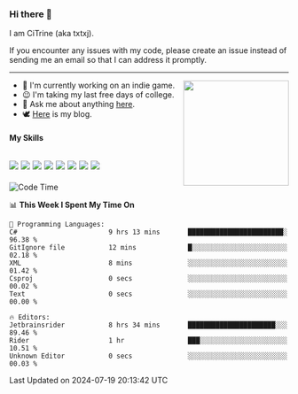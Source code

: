 ### Hi there 👋

I am CiTrine (aka txtxj).

If you encounter any issues with my code, please create an issue instead of sending me an email so that I can address it promptly.

---

<img align="right" height="190" src="http://github-profile-summary-cards.vercel.app/api/cards/stats?username=txtxj&theme=vue">

- 🌱 I'm currently working on an indie game.
- 😉 I'm taking my last free days of college.
- 💬 Ask me about anything [here](https://github.com/txtxj/txtxj/issues).
- 🕊️ [Here](https://txtxj.top) is my blog.

#### My Skills

![](https://img.shields.io/badge/Unity-000000?logo=unity&logoColor=fff)
![](https://img.shields.io/badge/C%23-239120?logo=csharp&logoColor=fff)
![](https://img.shields.io/badge/Python-3e74a2?logo=python&logoColor=fff)
![](https://img.shields.io/badge/C++-65318e?logo=cplusplus&logoColor=fff)
![](https://img.shields.io/badge/C-5654a2?logo=c&logoColor=fff)
![](https://img.shields.io/badge/Vue-4FC08D?logo=vuedotjs&logoColor=fff)
![](https://img.shields.io/badge/Blender-f5792a?logo=blender&logoColor=fff)
![](https://img.shields.io/badge/MS%20SQL-cc2927?logo=microsoftsqlserver&logoColor=fff)
---

<!--START_SECTION:waka-->
![Code Time](http://img.shields.io/badge/Code%20Time-1%2C845%20hrs%2013%20mins-blue)

📊 **This Week I Spent My Time On** 

```text
💬 Programming Languages: 
C#                       9 hrs 13 mins       ████████████████████████░   96.38 % 
GitIgnore file           12 mins             █░░░░░░░░░░░░░░░░░░░░░░░░   02.18 % 
XML                      8 mins              ░░░░░░░░░░░░░░░░░░░░░░░░░   01.42 % 
Csproj                   0 secs              ░░░░░░░░░░░░░░░░░░░░░░░░░   00.02 % 
Text                     0 secs              ░░░░░░░░░░░░░░░░░░░░░░░░░   00.00 % 

🔥 Editors: 
Jetbrainsrider           8 hrs 34 mins       ██████████████████████░░░   89.46 % 
Rider                    1 hr                ███░░░░░░░░░░░░░░░░░░░░░░   10.51 % 
Unknown Editor           0 secs              ░░░░░░░░░░░░░░░░░░░░░░░░░   00.03 % 
```


 Last Updated on 2024-07-19 20:13:42 UTC
<!--END_SECTION:waka-->
